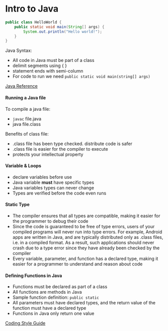 # Intro to Java

```java
public class HelloWorld {
    public static void main(String[] args) {
        System.out.println("Hello world!");
    }
}
```

Java Syntax:

- All code in Java must be part of a class
- delimit segments using { }
- statement ends with semi-column
- For code to run we need `public static void main(string[] args)`

[Java Reference](http://www-inst.eecs.berkeley.edu/~cs61b/fa14/book1/java.pdf)



#### Running a Java file 

To compile a java file:

- `javac` file.java
- java file.class



Benefits of class file: 

- .class file has been type checked. distribute code is safer
- .class file is easier for the compiler to execute
- protects your intellectual property 





#### Variable & Loops

- declare variables before use
- Java variable **must** have specific types
- Java variables types can never change
- Types are verified before the code even runs



#### Static Type

- The compiler ensures that all types are compatible, making it easier for the programmer to debug their code
- Since the code is guaranteed to be free of type errors, users of your compiled programs will never run into type errors. For example, Android apps are written in Java, and are typically distributed only as .class files, i.e. in a compiled format. As a result, such applications should never crash due to a type error since they have already been checked by the compiler
- Every variable, parameter, and function has a declared type, making it easier for a programmer to understand and reason about code



#### Defining Functions in Java

- Functions must be declared as part of a class
- All functions are methods in Java
- Sample function definition: `public static`
- All parameters must have declared types, and the return value of the function must have a declared type
- Functions in Java only return one value 



[Coding Style Guide](https://sp19.datastructur.es/materials/guides/style-guide.html)

